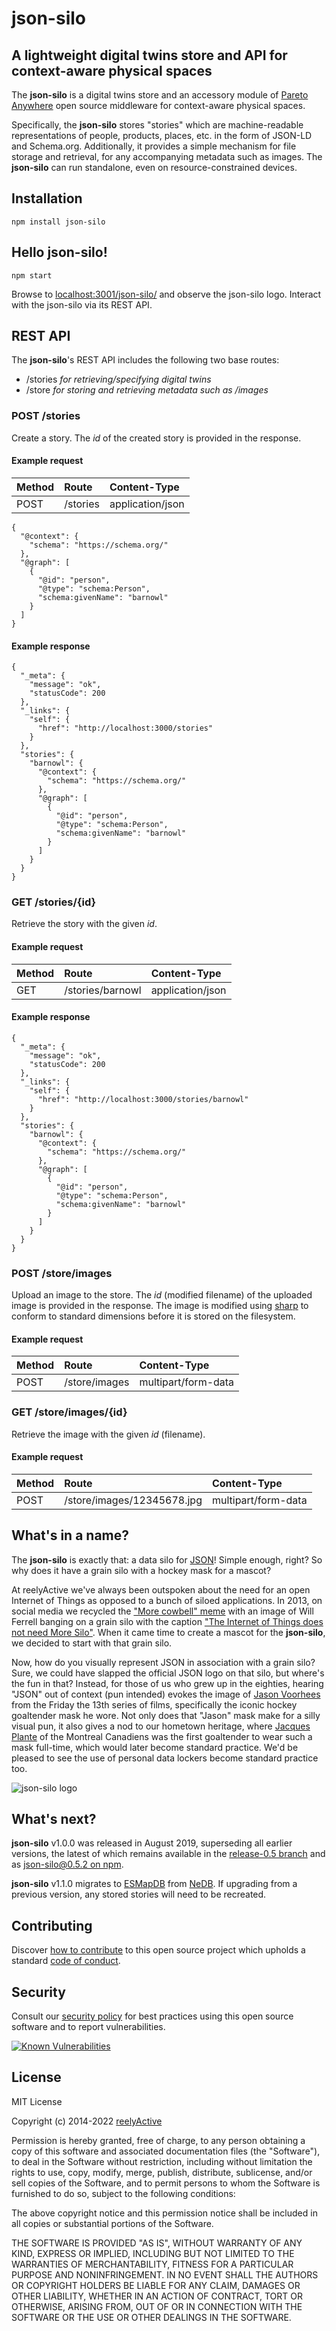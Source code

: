 json-silo
=========


A lightweight digital twins store and API for context-aware physical spaces
---------------------------------------------------------------------------

The __json-silo__ is a digital twins store and an accessory module of [Pareto Anywhere](https://www.reelyactive.com/pareto/anywhere/) open source middleware for context-aware physical spaces.

Specifically, the __json-silo__ stores "stories" which are machine-readable representations of people, products, places, etc. in the form of JSON-LD and Schema.org.  Additionally, it provides a simple mechanism for file storage and retrieval, for any accompanying metadata such as images.  The __json-silo__ can run standalone, even on resource-constrained devices.


Installation
------------

    npm install json-silo


Hello json-silo!
----------------

    npm start

Browse to [localhost:3001/json-silo/](http://localhost:3001/json-silo/) and observe the json-silo logo.  Interact with the json-silo via its REST API.


REST API
--------

The __json-silo__'s REST API includes the following two base routes:
- /stories _for retrieving/specifying digital twins_
- /store _for storing and retrieving metadata such as /images_


### POST /stories

Create a story.  The _id_ of the created story is provided in the response.

#### Example request

| Method | Route    | Content-Type     |
|:-------|:---------|:-----------------|
| POST   | /stories | application/json |

    {
      "@context": {
        "schema": "https://schema.org/"
      },
      "@graph": [
        {
          "@id": "person",
          "@type": "schema:Person",
          "schema:givenName": "barnowl"
        }
      ]
    }

#### Example response

    {
      "_meta": {
        "message": "ok",
        "statusCode": 200
      },
      "_links": {
        "self": {
          "href": "http://localhost:3000/stories"
        }
      },
      "stories": {
        "barnowl": {
          "@context": {
            "schema": "https://schema.org/"
          },
          "@graph": [
            {
              "@id": "person",
              "@type": "schema:Person",
              "schema:givenName": "barnowl"
            }
          ]
        }
      }
    }


### GET /stories/{id}

Retrieve the story with the given _id_.

#### Example request

| Method | Route            | Content-Type     |
|:-------|:-----------------|:-----------------|
| GET    | /stories/barnowl | application/json |

#### Example response

    {
      "_meta": {
        "message": "ok",
        "statusCode": 200
      },
      "_links": {
        "self": {
          "href": "http://localhost:3000/stories/barnowl"
        }
      },
      "stories": {
        "barnowl": {
          "@context": {
            "schema": "https://schema.org/"
          },
          "@graph": [
            {
              "@id": "person",
              "@type": "schema:Person",
              "schema:givenName": "barnowl"
            }
          ]
        }
      }
    }


### POST /store/images

Upload an image to the store.  The _id_ (modified filename) of the uploaded image is provided in the response.  The image is modified using [sharp](https://github.com/lovell/sharp) to conform to standard dimensions before it is stored on the filesystem.

#### Example request

| Method | Route         | Content-Type        |
|:-------|:--------------|:--------------------|
| POST   | /store/images | multipart/form-data |


### GET /store/images/{id}

Retrieve the image with the given _id_ (filename).

#### Example request

| Method | Route                      | Content-Type        |
|:-------|:---------------------------|:--------------------|
| POST   | /store/images/12345678.jpg | multipart/form-data |


What's in a name?
-----------------

The __json-silo__ is exactly that: a data silo for [JSON](https://en.wikipedia.org/wiki/JSON)!  Simple enough, right?  So why does it have a grain silo with a hockey mask for a mascot?

At reelyActive we've always been outspoken about the need for an open Internet of Things as opposed to a bunch of siloed applications.  In 2013, on social media we recycled the ["More cowbell" meme](https://en.wikipedia.org/wiki/More_cowbell) with an image of Will Ferrell banging on a grain silo with the caption ["The Internet of Things does not need More Silo"](https://reelyactive.github.io/images/moreSilo.jpg).  When it came time to create a mascot for the __json-silo__, we decided to start with that grain silo.

Now, how do you visually represent JSON in association with a grain silo?  Sure, we could have slapped the official JSON logo on that silo, but where's the fun in that?  Instead, for those of us who grew up in the eighties, hearing "JSON" out of context (pun intended) evokes the image of [Jason Voorhees](https://en.wikipedia.org/wiki/Jason_Voorhees) from the Friday the 13th series of films, specifically the iconic hockey goaltender mask he wore.  Not only does that "Jason" mask make for a silly visual pun, it also gives a nod to our hometown heritage, where [Jacques Plante](https://en.wikipedia.org/wiki/Jacques_Plante) of the Montreal Canadiens was the first goaltender to wear such a mask full-time, which would later become standard practice.  We'd be pleased to see the use of personal data lockers become standard practice too.

![json-silo logo](https://reelyactive.github.io/json-silo/images/json-silo-bubble.png)


What's next?
------------

__json-silo__ v1.0.0 was released in August 2019, superseding all earlier versions, the latest of which remains available in the [release-0.5 branch](https://github.com/reelyactive/json-silo/tree/release-0.5) and as [json-silo@0.5.2 on npm](https://www.npmjs.com/package/json-silo/v/0.5.2).

__json-silo__ v1.1.0 migrates to [ESMapDB](https://github.com/reelyactive/esmapdb) from [NeDB](https://github.com/louischatriot/nedb).  If upgrading from a previous version, any stored stories will need to be recreated.


Contributing
------------

Discover [how to contribute](CONTRIBUTING.md) to this open source project which upholds a standard [code of conduct](CODE_OF_CONDUCT.md).


Security
--------

Consult our [security policy](SECURITY.md) for best practices using this open source software and to report vulnerabilities.

[![Known Vulnerabilities](https://snyk.io/test/github/reelyactive/json-silo/badge.svg)](https://snyk.io/test/github/reelyactive/json-silo)


License
-------

MIT License

Copyright (c) 2014-2022 [reelyActive](https://www.reelyactive.com)

Permission is hereby granted, free of charge, to any person obtaining a copy of this software and associated documentation files (the "Software"), to deal in the Software without restriction, including without limitation the rights to use, copy, modify, merge, publish, distribute, sublicense, and/or sell copies of the Software, and to permit persons to whom the Software is furnished to do so, subject to the following conditions:

The above copyright notice and this permission notice shall be included in all copies or substantial portions of the Software.

THE SOFTWARE IS PROVIDED "AS IS", WITHOUT WARRANTY OF ANY KIND, EXPRESS OR 
IMPLIED, INCLUDING BUT NOT LIMITED TO THE WARRANTIES OF MERCHANTABILITY, 
FITNESS FOR A PARTICULAR PURPOSE AND NONINFRINGEMENT. IN NO EVENT SHALL THE 
AUTHORS OR COPYRIGHT HOLDERS BE LIABLE FOR ANY CLAIM, DAMAGES OR OTHER 
LIABILITY, WHETHER IN AN ACTION OF CONTRACT, TORT OR OTHERWISE, ARISING FROM, 
OUT OF OR IN CONNECTION WITH THE SOFTWARE OR THE USE OR OTHER DEALINGS IN 
THE SOFTWARE.

